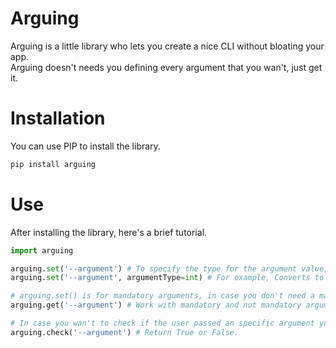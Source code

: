 # Arguing
Arguing is a little library who lets you create a nice CLI without bloating your app.<br>
Arguing doesn't needs you defining every argument that you wan't, just get it.

# Installation
You can use PIP to install the library.
```sh
pip install arguing
```

# Use
After installing the library, here's a brief tutorial.
```py
import arguing

arguing.set('--argument') # To specify the type for the argument value, use the parameter "argumentType", like:
arguing.set('--argument', argumentType=int) # For example, Converts to int.

# arguing.set() is for mandatory arguments, in case you don't need a mandatory argument you can just get it with:
arguing.get('--argument') # Work with mandatory and not mandatory arguments.

# In case you wan't to check if the user passed an specific argument you can use:
arguing.check('--argument') # Return True or False.
```